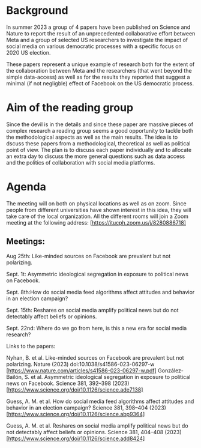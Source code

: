 # Background
In summer 2023 a group of 4 papers have been published on Science and Nature to report the result of an unprecedented collaborative effort between Meta and a group of selected US researchers to investigate the impact of social media on various democratic processes with a specific focus on 2020 US election.

These papers represent a unique example of research both for the extent of the collaboration between Meta and the researchers (that went beyond the simple data-access) as well as for the results they reported that suggest a minimal (if not negligble) effect of Facebook on the US democratic process.

# Aim of the reading group
Since the devil is in the details and since these paper are massive pieces of complex research a reading group seems a good opportunity to tackle both the methodological aspects as well as the main results. The idea is to dscuss these papers from a methodological, theoretical as well as political point of view. The plan is to discuss each paper individually and to allocate an extra day to discuss the more general questions such as data access and the politics of collaboration with social media platforms.

# Agenda
The meeting will on both on physical locations as well as on zoom. Since people from different universities have shown interest in this idea, they will take care of the local organization. All the different rooms will join a Zoom meeting at the following address: [https://itucph.zoom.us/j/8280886718]

## Meetings:

Aug 25th: Like-minded sources on Facebook are prevalent but not polarizing.

Sept. 1t: Asymmetric ideological segregation in exposure to political news on Facebook.

Sept. 8th:How do social media feed algorithms affect attitudes and behavior in an election campaign?

Sept. 15th: Reshares on social media amplify political news but do not detectably affect beliefs or opinions.

Sept. 22nd: Where do we go from here, is this a new era for social media research?

Links to the papers:

Nyhan, B. et al. Like-minded sources on Facebook are prevalent but not polarizing. Nature (2023) doi:10.1038/s41586-023-06297-w [https://www.nature.com/articles/s41586-023-06297-w.pdf]
González-Bailón, S. et al. Asymmetric ideological segregation in exposure to political news on Facebook. Science 381, 392–398 (2023) [https://www.science.org/doi/10.1126/science.ade7138]

Guess, A. M. et al. How do social media feed algorithms affect attitudes and behavior in an election campaign? Science 381, 398–404 (2023) [https://www.science.org/doi/10.1126/science.abp9364]

Guess, A. M. et al. Reshares on social media amplify political news but do not detectably affect beliefs or opinions. Science 381, 404–408 (2023) [https://www.science.org/doi/10.1126/science.add8424]
